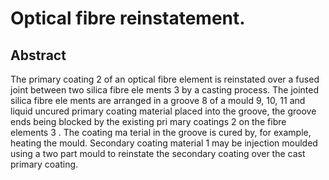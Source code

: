 # Optical fibre reinstatement.

## Abstract
The primary coating 2 of an optical fibre element is reinstated over a fused joint between two silica fibre ele ments 3 by a casting process. The jointed silica fibre ele ments are arranged in a groove 8 of a mould 9, 10, 11 and liquid uncured primary coating material placed into the groove, the groove ends being blocked by the existing pri mary coatings 2 on the fibre elements 3 . The coating ma terial in the groove is cured by, for example, heating the mould. Secondary coating material 1 may be injection moulded using a two part mould to reinstate the secondary coating over the cast primary coating.